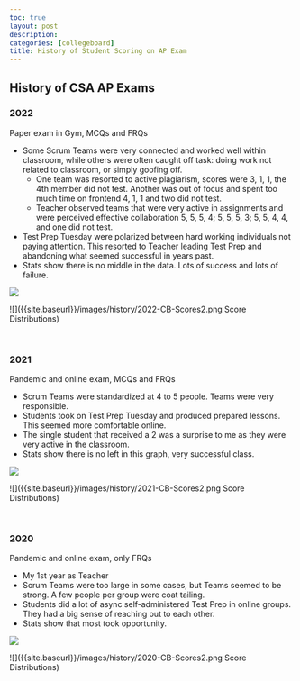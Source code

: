 ```yaml
---
toc: true
layout: post
description: 
categories: [collegeboard]
title: History of Student Scoring on AP Exam
---
```


## History of CSA AP Exams

### 2022
Paper exam in Gym, MCQs and FRQs
-	Some Scrum Teams were very connected and worked well within classroom, while others were often caught off task: doing work not related to classroom, or simply goofing off.
    -	One team was resorted to active plagiarism, scores were 3, 1, 1, the 4th member did not test.   Another was out of focus and spent too much time on frontend 4, 1, 1 and two did not test.
    -	Teacher observed teams that were very active in assignments and were perceived effective collaboration 5, 5, 5, 4;  5, 5, 5, 3; 5, 5, 4, 4, and one did not test.
-	Test Prep Tuesday were polarized between hard working individuals not paying attention.   This resorted to Teacher leading Test Prep and abandoning what seemed successful in years past.
-	Stats show there is no middle in the data.  Lots of success and lots of failure.  

 ![]({{site.baseurl}}/images/history/2022-CB-Scores1.png)

 ![]({{site.baseurl}}/images/history/2022-CB-Scores2.png Score Distributions)

  
### 2021
Pandemic and online exam, MCQs and FRQs
-	Scrum Teams were standardized at 4 to 5 people.  Teams were very responsible.
-	Students took on Test Prep Tuesday and produced prepared lessons.  This seemed more comfortable online.
-	The single student that received a 2 was a surprise to me as they were very active in the classroom.
-	Stats show there is no left in this graph, very successful class.

 ![]({{site.baseurl}}/images/history/2021-CB-Scores1.png)

 ![]({{site.baseurl}}/images/history/2021-CB-Scores2.png Score Distributions)

 
 
### 2020
Pandemic and online exam, only FRQs
-	My 1st year as Teacher
-	Scrum Teams were too large in some cases, but Teams seemed to be strong.  A few people per group were coat tailing.
-	Students did a lot of async self-administered Test Prep in online groups.  They had a big sense of reaching out to each other.
-	Stats show that most took opportunity.

 ![]({{site.baseurl}}/images/history/2020-CB-Scores1.png)

 ![]({{site.baseurl}}/images/history/2020-CB-Scores2.png Score Distributions)
 

